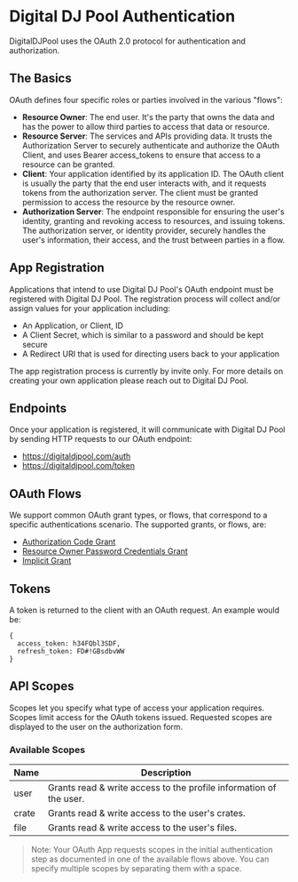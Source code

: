# Digital DJ Pool Authentication

DigitalDJPool uses the OAuth 2.0 protocol for authentication and authorization.

## The Basics

OAuth defines four specific roles or parties involved in the various "flows":

* **Resource Owner**: The end user. It's the party that owns the data and has the power to allow third parties to access that data or resource.
* **Resource Server**: The services and APIs providing data. It trusts the Authorization Server to securely authenticate and authorize the OAuth Client, and uses Bearer access_tokens to ensure that access to a resource can be granted.
* **Client**: Your application identified by its application ID. The OAuth client is usually the party that the end user interacts with, and it requests tokens from the authorization server. The client must be granted permission to access the resource by the resource owner.
* **Authorization Server**: The endpoint responsible for ensuring the user's identity, granting and revoking access to resources, and issuing tokens. The authorization server, or identity provider, securely handles the user's information, their access, and the trust between parties in a flow.

## App Registration

Applications that intend to use Digital DJ Pool's OAuth endpoint must be registered with Digital DJ Pool. The registration process will collect and/or assign values for your application including:

* An Application, or Client, ID
* A Client Secret, which is similar to a password and should be kept secure
* A Redirect URI that is used for directing users back to your application

The app registration process is currently by invite only. For more details on creating your own application please reach out to Digital DJ Pool.

## Endpoints

Once your application is registered, it will communicate with Digital DJ Pool by sending HTTP requests to our OAuth endpoint:

* https://digitaldjpool.com/auth
* https://digitaldjpool.com/token

## OAuth Flows

We support common OAuth grant types, or flows, that correspond to a specific authentications scenario. The supported grants, or flows, are:

* [Authorization Code Grant](auth-code-grant.md)
* [Resource Owner Password Credentials Grant](auth-resource-owners-credentials-grant.md)
* [Implicit Grant](auth-implicit-grant.md)

## Tokens

A token is returned to the client with an OAuth request. An example would be:

```
{
  access_token: h34FQbl3SDF,
  refresh_token: FD#!GBsdbvWW
}
```

## API Scopes

Scopes let you specify what type of access your application requires. Scopes limit access for the OAuth tokens issued. Requested scopes are displayed to the user on the authorization form.

### Available Scopes

| Name  | Description                                                        |
| ----- | ------------------------------------------------------------------ |
| user  | Grants read & write access to the profile information of the user. |
| crate | Grants read & write access to the user's crates.                   |
| file  | Grants read & write access to the user's files.                    |

> Note: Your OAuth App requests scopes in the initial authentication step as documented in one of the available flows above. You can specify multiple scopes by separating them with a space.
